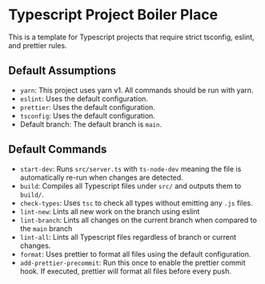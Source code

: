 # Typescript Project Boiler Place

This is a template for Typescript projects that require strict tsconfig, eslint, and prettier rules.

## Default Assumptions

- `yarn`: This project uses yarn v1. All commands should be run with yarn.
- `eslint`: Uses the default configuration.
- `prettier`: Uses the default configuration.
- `tsconfig`: Uses the default configuration.
- Default branch: The default branch is `main`.

## Default Commands

- `start-dev`: Runs `src/server.ts` with `ts-node-dev` meaning the file is automatically re-run when changes are detected.
- `build`: Compiles all Typescript files under `src/` and outputs them to `build/`.
- `check-types`: Uses `tsc` to check all types without emitting any `.js` files.
- `lint-new`: Lints all new work on the branch using eslint
- `lint-branch`: Lints all changes on the current branch when compared to the `main` branch
- `lint-all`: Lints all Typescript files regardless of branch or current changes.
- `format`: Uses prettier to format all files using the default configuration.
- `add-prettier-precommit`: Run this once to enable the prettier commit hook. If executed, prettier will format all files before every push.
